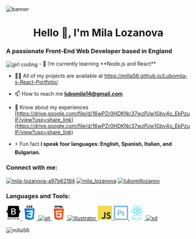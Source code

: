 <img align="center" alt="banner" width="1000"  
     src="https://mir-s3-cdn-cf.behance.net/project_modules/max_1200/38aa60171035425.646e675e2391f.gif">

<h1 align="center">Hello 👋, I'm Mila Lozanova</h1>

<h3 align="left">A passionate Front-End Web Developer based in England</h3>

<img align="center" alt="girl coding" width="250"  src="https://mir-s3-cdn-cf.behance.net/project_modules/max_1200/bb36b3171035425.6467bce5afe0d.png">
- 🌱 I’m currently learning **Node.js and React**

- 👨‍💻 All of my projects are available at https://milla56.github.io/Lubomila-s-React-Portfolio/ 

- 📫 How to reach me **lubomila14@gmail.com**

- 📄 Know about my experiences [https://drive.google.com/file/d/16wPZr0HDKNc37wzPJw1Gby4o_EkPzulF/view?usp=share_link](https://drive.google.com/file/d/16wPZr0HDKNc37wzPJw1Gby4o_EkPzulF/view?usp=share_link)

- ⚡ Fun fact **I speak four languages: English, Spanish, Italian, and Bulgarian.**

<h3 align="left">Connect with me:</h3>
<p align="left">
<a href="https://linkedin.com/in/mila-lozanova-a97b62184" target="blank"><img align="center" src="https://raw.githubusercontent.com/rahuldkjain/github-profile-readme-generator/master/src/images/icons/Social/linked-in-alt.svg" alt="mila-lozanova-a97b62184" height="30" width="40" /></a>
<a href="https://instagram.com/mila_lozanova" target="blank"><img align="center" src="https://raw.githubusercontent.com/rahuldkjain/github-profile-readme-generator/master/src/images/icons/Social/instagram.svg" alt="mila_lozanova" height="30" width="40" /></a>
<a href="https://www.behance.net/lubomillozanov" target="blank"><img align="center" src="https://raw.githubusercontent.com/rahuldkjain/github-profile-readme-generator/master/src/images/icons/Social/behance.svg" alt="lubomillozanov" height="30" width="40" /></a>
</p>

<h3 align="left">Languages and Tools:</h3>
<p align="left"> <a href="https://getbootstrap.com" target="_blank" rel="noreferrer"> <img src="https://raw.githubusercontent.com/devicons/devicon/master/icons/bootstrap/bootstrap-plain-wordmark.svg" alt="bootstrap" width="40" height="40"/> </a> <a href="https://www.w3schools.com/css/" target="_blank" rel="noreferrer"> <img src="https://raw.githubusercontent.com/devicons/devicon/master/icons/css3/css3-original-wordmark.svg" alt="css3" width="40" height="40"/> </a> <a href="https://git-scm.com/" target="_blank" rel="noreferrer"> <img src="https://www.vectorlogo.zone/logos/git-scm/git-scm-icon.svg" alt="git" width="40" height="40"/> </a> <a href="https://www.w3.org/html/" target="_blank" rel="noreferrer"> <img src="https://raw.githubusercontent.com/devicons/devicon/master/icons/html5/html5-original-wordmark.svg" alt="html5" width="40" height="40"/> </a> <a href="https://www.adobe.com/in/products/illustrator.html" target="_blank" rel="noreferrer"> <img src="https://www.vectorlogo.zone/logos/adobe_illustrator/adobe_illustrator-icon.svg" alt="illustrator" width="40" height="40"/> </a> <a href="https://developer.mozilla.org/en-US/docs/Web/JavaScript" target="_blank" rel="noreferrer"> <img src="https://raw.githubusercontent.com/devicons/devicon/master/icons/javascript/javascript-original.svg" alt="javascript" width="40" height="40"/> </a> <a href="https://www.photoshop.com/en" target="_blank" rel="noreferrer"> <img src="https://raw.githubusercontent.com/devicons/devicon/master/icons/photoshop/photoshop-line.svg" alt="photoshop" width="40" height="40"/> </a> <a href="https://reactjs.org/" target="_blank" rel="noreferrer"> <img src="https://raw.githubusercontent.com/devicons/devicon/master/icons/react/react-original-wordmark.svg" alt="react" width="40" height="40"/> </a> <a href="https://www.adobe.com/products/xd.html" target="_blank" rel="noreferrer"> <img src="https://cdn.worldvectorlogo.com/logos/adobe-xd.svg" alt="xd" width="40" height="40"/> </a> </p>

<p><img align="center" src="https://github-readme-stats.vercel.app/api/top-langs?username=milla56&show_icons=true&locale=en&layout=compact" alt="milla56" /></p>

